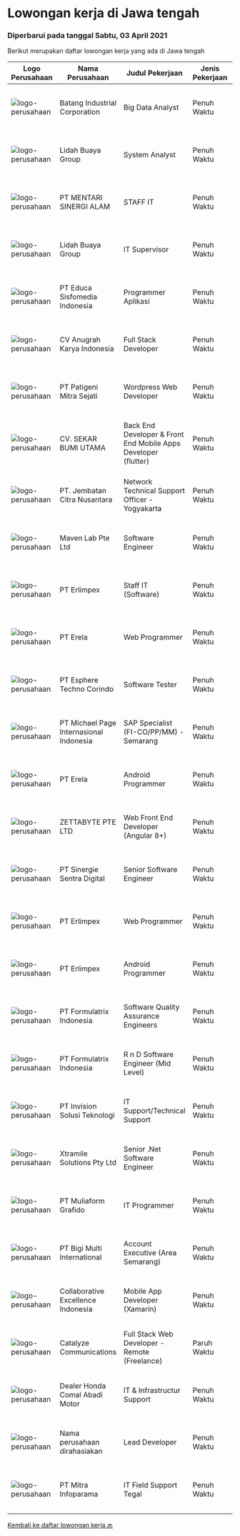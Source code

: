 
  # Lowongan kerja di Jawa tengah

  ### Diperbarui pada tanggal Sabtu, 03 April 2021

  Berikut merupakan daftar lowongan kerja yang ada di Jawa tengah

  |Logo Perusahaan | Nama Perusahaan | Judul Pekerjaan | Jenis Pekerjaan | Gaji Pekerjaan | Lokasi | Deskripsi | Tanggal diunggah | Pranala |
  | -------------- | --------------- | --------------- | --------- | --------- | -------------- | ------- | ----------- | ----------- |
  |![logo-perusahaan](https://image-service-cdn.seek.com.au/6390d1b5733cf0f1eff04e2ea93a0fca3cd70b98/ee4dce1061f3f616224767ad58cb2fc751b8d2dc)|Batang Industrial Corporation|Big Data Analyst|Penuh Waktu|Rp. 7.000.000-Rp. 8.000.000|Jawa Tengah|Job Spec:1.   Usia maksimal 35 tahun.2.   Pendidikan minimal S1 Statistika.3.   Pengalaman minimal tiga tahun dalam menganalisa data dan informasi...|Sabtu, 03 April 2021|https://www.jobstreet.co.id/id/job/big-data-analyst-3497163?token=0~5610c4df-1212-49dd-8d76-c653c205dbc4&sectionRank=1&jobId=jobstreet-id-job-3497163|
|![logo-perusahaan](https://image-service-cdn.seek.com.au/a2cbe288627607bd25627c1d34ed35667e492e04/ee4dce1061f3f616224767ad58cb2fc751b8d2dc)|Lidah Buaya Group|System Analyst|Penuh Waktu|---|Magelang|Deskripsi Pekerjaan:·        Membuat proses analis dari proses bisnis yang sedang berjalan untuk kemudian dikembangkan menjadi sebuah...|Jumat, 02 April 2021|https://www.jobstreet.co.id/id/job/system-analyst-3489599?token=0~5610c4df-1212-49dd-8d76-c653c205dbc4&sectionRank=2&jobId=jobstreet-id-job-3489599|
|![logo-perusahaan](https://us.123rf.com/450wm/pavelstasevich/pavelstasevich1811/pavelstasevich181101027/112815900-stock-vector-no-image-available-icon-flat-vector.jpg?ver=6)|PT MENTARI SINERGI ALAM|STAFF IT|Penuh Waktu|Rp. 1.805.000-Rp. 2.527.000|Kulon Progo|PT. Mentari Sinergi Alam adalah perusahaan yang memproduksi Pupuk hayati untuk perkebunan kelapa sawit., membuka lowongan kerja untuk menempati posisi...|Kamis, 01 April 2021|https://www.jobstreet.co.id/id/job/staff-it-3487994?token=0~5610c4df-1212-49dd-8d76-c653c205dbc4&sectionRank=3&jobId=jobstreet-id-job-3487994|
|![logo-perusahaan](https://image-service-cdn.seek.com.au/a2cbe288627607bd25627c1d34ed35667e492e04/ee4dce1061f3f616224767ad58cb2fc751b8d2dc)|Lidah Buaya Group|IT Supervisor|Penuh Waktu|---|Magelang|Deskripsi Pekerjaan·        Membuat timeline pengerjaan pembangunan aplikasi·        Memastikan proses pekerjaan sesuai dengan timeline yang sudah...|Jumat, 02 April 2021|https://www.jobstreet.co.id/id/job/it-supervisor-3489606?token=0~5610c4df-1212-49dd-8d76-c653c205dbc4&sectionRank=4&jobId=jobstreet-id-job-3489606|
|![logo-perusahaan](https://image-service-cdn.seek.com.au/872af7f35e2bafa2702dfbaf22e420655702092f/ee4dce1061f3f616224767ad58cb2fc751b8d2dc)|PT Educa Sisfomedia Indonesia|Programmer Aplikasi|Penuh Waktu|Rp. 3.000.000-Rp. 4.200.000|Salatiga|Kebutuhan Dasar Menguasai pemrograman dasar Dart Dapat mengembangkan antarmuka dan logika apps berbasis Flutter Memiliki pengetahuan dasar tentang...|Kamis, 01 April 2021|https://www.jobstreet.co.id/id/job/programmer-aplikasi-3488212?token=0~5610c4df-1212-49dd-8d76-c653c205dbc4&sectionRank=5&jobId=jobstreet-id-job-3488212|
|![logo-perusahaan](https://image-service-cdn.seek.com.au/ce4d4ab03a6fec7c586357354e67f460216c540a/ee4dce1061f3f616224767ad58cb2fc751b8d2dc)|CV Anugrah Karya Indonesia|Full Stack Developer|Penuh Waktu|---|Semarang|Skills &amp; Requirement : Previous working experience as a PHP Developer for 2 years. Bachelor degree majoring in Information Technology/Computer...|Jumat, 02 April 2021|https://www.jobstreet.co.id/id/job/full-stack-developer-3489639?token=0~5610c4df-1212-49dd-8d76-c653c205dbc4&sectionRank=6&jobId=jobstreet-id-job-3489639|
|![logo-perusahaan](https://image-service-cdn.seek.com.au/4f03855ca553d3ec5f734c789b1bf554dd30b765/ee4dce1061f3f616224767ad58cb2fc751b8d2dc)|PT Patigeni Mitra Sejati|Wordpress Web Developer|Penuh Waktu|Rp. 2.700.000-Rp. 3.000.000|Semarang|Anda memiliki ide-ide kreatif yang out of the box? Mungkin, Anda-lah yang kami cari! Kualifikasi: Usia maksimal 25 tahun Memiliki pengalaman minimal 1...|Kamis, 01 April 2021|https://www.jobstreet.co.id/id/job/wordpress-web-developer-3483260?token=0~5610c4df-1212-49dd-8d76-c653c205dbc4&sectionRank=7&jobId=jobstreet-id-job-3483260|
|![logo-perusahaan](https://image-service-cdn.seek.com.au/664a0639205f5ae9daae3cd129cec08977202737/ee4dce1061f3f616224767ad58cb2fc751b8d2dc)|CV. SEKAR BUMI UTAMA|Back End Developer & Front End Mobile Apps Developer (flutter)|Penuh Waktu|Rp. 2.800.000-Rp. 3.920.000|Semarang|Front End DeveloperKeahlian : 1.     Menguasai web programming (PHP, HTML, JAVASCRIPT,CSS)2.     Memahami tentang DBMS ( Postgre, SQLserver atau...|Selasa, 30 Maret 2021|https://www.jobstreet.co.id/id/job/back-end-developer-front-end-mobile-apps-developer-flutter-3481408?token=0~5610c4df-1212-49dd-8d76-c653c205dbc4&sectionRank=8&jobId=jobstreet-id-job-3481408|
|![logo-perusahaan](https://image-service-cdn.seek.com.au/7bb91a0a24a614248437deb3ccc3a9eb60cfeb2c/ee4dce1061f3f616224767ad58cb2fc751b8d2dc)|PT. Jembatan Citra Nusantara|Network Technical Support Officer - Yogyakarta|Penuh Waktu|---|Jawa Tengah|Bertanggung jawab melakukan konfigurasi dan monitoring jaringan Kualifikasi : Usia maksimal 28 tahun Pendidikan minimal SMK /D3/S1 (lebih diutamakan...|Selasa, 30 Maret 2021|https://www.jobstreet.co.id/id/job/network-technical-support-officer-yogyakarta-3494566?token=0~5610c4df-1212-49dd-8d76-c653c205dbc4&sectionRank=9&jobId=jobstreet-id-job-3494566|
|![logo-perusahaan](https://image-service-cdn.seek.com.au/ccc49044bb9d01baabbf8a82f928a14bc75145f2/ee4dce1061f3f616224767ad58cb2fc751b8d2dc)|Maven Lab Pte Ltd|Software Engineer|Penuh Waktu|---|Jawa Tengah|Maven Lab is currently looking for a motivated, passionate and experienced developer to join our Product team. You are expected to be well-versed on...|Selasa, 30 Maret 2021|https://www.jobstreet.co.id/id/job/software-engineer-3481580?token=0~5610c4df-1212-49dd-8d76-c653c205dbc4&sectionRank=10&jobId=jobstreet-id-job-3481580|
|![logo-perusahaan](https://image-service-cdn.seek.com.au/66d333d64417176f9bb3a910e3488f291311505e/ee4dce1061f3f616224767ad58cb2fc751b8d2dc)|PT Erlimpex|Staff IT (Software)|Penuh Waktu|---|Semarang|Kandidat harus memiliki setidaknya Gelar Sarjana di Teknik (Komputer/Telekomunikasi) atau setara. Setidaknya memiliki 2 tahun pengalaman dalam bidang...|Senin, 29 Maret 2021|https://www.jobstreet.co.id/id/job/staff-it-software-3492671?token=0~5610c4df-1212-49dd-8d76-c653c205dbc4&sectionRank=11&jobId=jobstreet-id-job-3492671|
|![logo-perusahaan](https://image-service-cdn.seek.com.au/cc8d8c9f0ba1f73a44b17955bdd729eab0a12a93/ee4dce1061f3f616224767ad58cb2fc751b8d2dc)|PT Erela|Web Programmer|Penuh Waktu|---|Semarang|Kualifikasi: Minimal S1 Menguasai PHP  Menguasai teknik pemrograman dengan baik (PHP &amp; MYSQL)  Menguasai HTML, CSS, Javascript, Jquery Terbiasa...|Selasa, 30 Maret 2021|https://www.jobstreet.co.id/id/job/web-programmer-3493868?token=0~5610c4df-1212-49dd-8d76-c653c205dbc4&sectionRank=12&jobId=jobstreet-id-job-3493868|
|![logo-perusahaan](https://image-service-cdn.seek.com.au/1fce58675f86cb4f552d415d1f5ab73549f6d45a/ee4dce1061f3f616224767ad58cb2fc751b8d2dc)|PT Esphere Techno Corindo|Software Tester|Penuh Waktu|Rp. 5.000.000-Rp. 6.500.000|Jawa Tengah|Kandidat harus memiliki setidaknya SMA, Diploma, Gelar Sarjana di Ilmu Komputer/Teknologi Informasi atau setara. Setidaknya memiliki 2 tahun...|Selasa, 30 Maret 2021|https://www.jobstreet.co.id/id/job/software-tester-3493881?token=0~5610c4df-1212-49dd-8d76-c653c205dbc4&sectionRank=13&jobId=jobstreet-id-job-3493881|
|![logo-perusahaan](https://image-service-cdn.seek.com.au/657f85c79c58adac67ad96b045d92b4dfd1e2e81/ee4dce1061f3f616224767ad58cb2fc751b8d2dc)|PT Michael Page Internasional Indonesia|SAP Specialist (FI-CO/PP/MM) - Semarang|Penuh Waktu|---|Semarang|SAP Specialist (FI-CO/PP/MM) Client Details Leading multinational manufacturer Description Responsibilities; Align with HQ requirement for SAP system...|Rabu, 31 Maret 2021|https://www.jobstreet.co.id/id/job/sap-specialist-fi-co-pp-mm-semarang-3495583?token=0~5610c4df-1212-49dd-8d76-c653c205dbc4&sectionRank=14&jobId=jobstreet-id-job-3495583|
|![logo-perusahaan](https://image-service-cdn.seek.com.au/cc8d8c9f0ba1f73a44b17955bdd729eab0a12a93/ee4dce1061f3f616224767ad58cb2fc751b8d2dc)|PT Erela|Android Programmer|Penuh Waktu|---|Semarang|Kualifikasi: Minimal S1 Teknik Informatika Menguasai Android Studio, Java, JSON,PHP Menguasai HTML, CSS, Javascript, Jquery Menguasai teknik...|Selasa, 30 Maret 2021|https://www.jobstreet.co.id/id/job/android-programmer-3493870?token=0~5610c4df-1212-49dd-8d76-c653c205dbc4&sectionRank=15&jobId=jobstreet-id-job-3493870|
|![logo-perusahaan](https://image-service-cdn.seek.com.au/d6f07ae1ef1c30933944876d0a20460f9f186c19/ee4dce1061f3f616224767ad58cb2fc751b8d2dc)|ZETTABYTE PTE LTD|Web Front End Developer (Angular 8+)|Penuh Waktu|---|Surakarta|Company Introduction Zettabyte is a software development company that focuses on the education sector. We work together with our multicultural team...|Senin, 29 Maret 2021|https://www.jobstreet.co.id/id/job/web-front-end-developer-angular-8-3493270?token=0~5610c4df-1212-49dd-8d76-c653c205dbc4&sectionRank=16&jobId=jobstreet-id-job-3493270|
|![logo-perusahaan](https://image-service-cdn.seek.com.au/abc01dad17d9f412b1ccf9881cca7610bc1eae51/ee4dce1061f3f616224767ad58cb2fc751b8d2dc)|PT Sinergie Sentra Digital|Senior Software Engineer|Penuh Waktu|---|Semarang|Responsibilities: Responsible to design technical solutions Responsible to deliver high-quality codes on time Responsible to review software code for...|Rabu, 31 Maret 2021|https://www.jobstreet.co.id/id/job/senior-software-engineer-3482703?token=0~5610c4df-1212-49dd-8d76-c653c205dbc4&sectionRank=17&jobId=jobstreet-id-job-3482703|
|![logo-perusahaan](https://image-service-cdn.seek.com.au/66d333d64417176f9bb3a910e3488f291311505e/ee4dce1061f3f616224767ad58cb2fc751b8d2dc)|PT Erlimpex|Web Programmer|Penuh Waktu|---|Semarang|Kandidat harus memiliki setidaknya Gelar Sarjana di Teknik (Komputer/Telekomunikasi) atau setara. Setidaknya memiliki 2 tahun pengalaman dalam bidang...|Senin, 29 Maret 2021|https://www.jobstreet.co.id/id/job/web-programmer-3492701?token=0~5610c4df-1212-49dd-8d76-c653c205dbc4&sectionRank=18&jobId=jobstreet-id-job-3492701|
|![logo-perusahaan](https://image-service-cdn.seek.com.au/66d333d64417176f9bb3a910e3488f291311505e/ee4dce1061f3f616224767ad58cb2fc751b8d2dc)|PT Erlimpex|Android Programmer|Penuh Waktu|---|Semarang|Kandidat harus memiliki setidaknya Gelar Sarjana di Teknik (Komputer/Telekomunikasi) atau setara. Setidaknya memiliki 2 tahun pengalaman dalam bidang...|Senin, 29 Maret 2021|https://www.jobstreet.co.id/id/job/android-programmer-3492703?token=0~5610c4df-1212-49dd-8d76-c653c205dbc4&sectionRank=19&jobId=jobstreet-id-job-3492703|
|![logo-perusahaan](https://image-service-cdn.seek.com.au/e05135195aa2b8f6257a005705142cdd7fa0c196/ee4dce1061f3f616224767ad58cb2fc751b8d2dc)|PT Formulatrix Indonesia|Software Quality Assurance Engineers|Penuh Waktu|---|Salatiga|Job Description: Involved in planning and implementing strategies for quality management and testing. Executing all levels of testing (System,...|Senin, 29 Maret 2021|https://www.jobstreet.co.id/id/job/software-quality-assurance-engineers-3492736?token=0~5610c4df-1212-49dd-8d76-c653c205dbc4&sectionRank=20&jobId=jobstreet-id-job-3492736|
|![logo-perusahaan](https://image-service-cdn.seek.com.au/e05135195aa2b8f6257a005705142cdd7fa0c196/ee4dce1061f3f616224767ad58cb2fc751b8d2dc)|PT Formulatrix Indonesia|R n D Software Engineer (Mid Level)|Penuh Waktu|---|Salatiga|Why Join Us? Work and learn directly with experienced engineers and product managers globally Challenge yourself by learning cutting edge new...|Senin, 29 Maret 2021|https://www.jobstreet.co.id/id/job/r-n-d-software-engineer-mid-level-3492730?token=0~5610c4df-1212-49dd-8d76-c653c205dbc4&sectionRank=21&jobId=jobstreet-id-job-3492730|
|![logo-perusahaan](https://image-service-cdn.seek.com.au/8742fe43566ddfa7cecfc8d424889268108e0f67/ee4dce1061f3f616224767ad58cb2fc751b8d2dc)|PT Invision Solusi Teknologi|IT Support/Technical Support|Penuh Waktu|---|Semarang|Kualifikasi:Pendidikan minimal D3Memiliki IT background, networking, dan pengetahuan tentang CCTVMemiliki laptop &amp; kendaraan pribadiPengalaman...|Senin, 29 Maret 2021|https://www.jobstreet.co.id/id/job/it-support-technical-support-3493516?token=0~5610c4df-1212-49dd-8d76-c653c205dbc4&sectionRank=22&jobId=jobstreet-id-job-3493516|
|![logo-perusahaan](https://image-service-cdn.seek.com.au/886dbb766c5bd832cea6f1bb5b5374b094ca8917/ee4dce1061f3f616224767ad58cb2fc751b8d2dc)|Xtramile Solutions Pty Ltd|Senior .Net Software Engineer|Penuh Waktu|Rp. 15.000.000-Rp. 20.000.000|Jawa Tengah|We need a senior .Net engineer to help deliver one of our key client’s project in their vision to continue improving the digital communications...|Selasa, 30 Maret 2021|https://www.jobstreet.co.id/id/job/senior-net-software-engineer-3481900?token=0~5610c4df-1212-49dd-8d76-c653c205dbc4&sectionRank=23&jobId=jobstreet-id-job-3481900|
|![logo-perusahaan](https://image-service-cdn.seek.com.au/059bba243582513209736a33afddd45e76a6ed0a/ee4dce1061f3f616224767ad58cb2fc751b8d2dc)|PT Muliaform Grafido|IT Programmer|Penuh Waktu|---|Semarang|Syarat : Usia maksimal 30 Tahun Minimal D3 Teknik Informatika (Programming) Menguasai VB.NET &amp; Menguasai SQL Server Jujur, rajin dan bertanggung...|Jumat, 26 Maret 2021|https://www.jobstreet.co.id/id/job/it-programmer-3491726?token=0~5610c4df-1212-49dd-8d76-c653c205dbc4&sectionRank=24&jobId=jobstreet-id-job-3491726|
|![logo-perusahaan](https://image-service-cdn.seek.com.au/0c18fec6b112137679fd87a61aca854bfaf25188/ee4dce1061f3f616224767ad58cb2fc751b8d2dc)|PT Bigi Multi International|Account Executive (Area Semarang)|Penuh Waktu|---|Semarang|Kualifikasi :  Berusia maksimal 35 tahun Pendidikan minimal D3 Memiliki pengalaman di bidang yang sama minimal 2 tahun Mampu mempresentasikan product...|Kamis, 25 Maret 2021|https://www.jobstreet.co.id/id/job/account-executive-area-semarang-3482017?token=0~5610c4df-1212-49dd-8d76-c653c205dbc4&sectionRank=25&jobId=jobstreet-id-job-3482017|
|![logo-perusahaan](https://image-service-cdn.seek.com.au/00c268b58ba99fc65b0b0108dd8e2d7068acfb74/ee4dce1061f3f616224767ad58cb2fc751b8d2dc)|Collaborative Excellence Indonesia|Mobile App Developer (Xamarin)|Penuh Waktu|---|Jawa Tengah|Responsibilities: Capable of understanding and delivering development according to plan Understanding software development lifecycle, solution,...|Jumat, 26 Maret 2021|https://www.jobstreet.co.id/id/job/mobile-app-developer-xamarin-3491764?token=0~5610c4df-1212-49dd-8d76-c653c205dbc4&sectionRank=26&jobId=jobstreet-id-job-3491764|
|![logo-perusahaan](https://image-service-cdn.seek.com.au/ff71f1b9caa45c0c98f38b94dc8f73e1dfbb3360/ee4dce1061f3f616224767ad58cb2fc751b8d2dc)|Catalyze Communications|Full Stack Web Developer - Remote (Freelance)|Paruh Waktu|---|Jawa Tengah|As part of our ongoing expansion, we seek a reliable, detailed, and experienced freelance Fullstack Web Developer to develop website projects using...|Jumat, 26 Maret 2021|https://www.jobstreet.co.id/id/job/full-stack-web-developer-remote-freelance-3491974?token=0~5610c4df-1212-49dd-8d76-c653c205dbc4&sectionRank=27&jobId=jobstreet-id-job-3491974|
|![logo-perusahaan](https://us.123rf.com/450wm/pavelstasevich/pavelstasevich1811/pavelstasevich181101027/112815900-stock-vector-no-image-available-icon-flat-vector.jpg?ver=6)|Dealer Honda Comal Abadi Motor|IT & Infrastructur Support|Penuh Waktu|---|Pemalang|Kandidat harus memiliki setidaknya Gelar Sarjana di Teknik (Komputer/Telekomunikasi) atau setara. Setidaknya memiliki 1 tahun pengalaman dalam bidang...|Rabu, 24 Maret 2021|https://www.jobstreet.co.id/id/job/it-infrastructur-support-3489049?token=0~5610c4df-1212-49dd-8d76-c653c205dbc4&sectionRank=28&jobId=jobstreet-id-job-3489049|
|![logo-perusahaan](https://us.123rf.com/450wm/pavelstasevich/pavelstasevich1811/pavelstasevich181101027/112815900-stock-vector-no-image-available-icon-flat-vector.jpg?ver=6)|Nama perusahaan dirahasiakan|Lead Developer|Penuh Waktu|---|Jawa Tengah|Ensure that the team continues to deliver high-quality results that satisfy clients' and partners' web technology needs. Foster a culture of...|Rabu, 24 Maret 2021|https://www.jobstreet.co.id/id/job/lead-developer-3480828?token=0~5610c4df-1212-49dd-8d76-c653c205dbc4&sectionRank=29&jobId=jobstreet-id-job-3480828|
|![logo-perusahaan](https://image-service-cdn.seek.com.au/e882991b048dd6ac4129f69176834f688f4a0d67/ee4dce1061f3f616224767ad58cb2fc751b8d2dc)|PT Mitra Infoparama|IT Field Support Tegal|Penuh Waktu|---|Tegal|Pendidikan minimal SMK jurusan TKJ atau setara. Pengalaman kerja minimal 6 bulan. Menguasai perangkat keras (Hardware) PC dan Laptop serta Operating...|Senin, 22 Maret 2021|https://www.jobstreet.co.id/id/job/it-field-support-tegal-3486930?token=0~5610c4df-1212-49dd-8d76-c653c205dbc4&sectionRank=30&jobId=jobstreet-id-job-3486930|


  [Kembali ke daftar lowongan kerja 🔙](../README.md#daftar-lowongan-kerja)
  